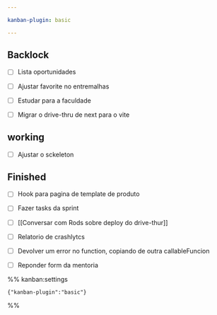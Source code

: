```yaml
---

kanban-plugin: basic

---
```


## Backlock

- [ ] Lista oportunidades
- [ ] Ajustar favorite no entremalhas
- [ ] Estudar para a faculdade
- [ ] Migrar o drive-thru de next para o vite


## working

- [ ] Ajustar o sckeleton


## Finished

- [ ] Hook para pagina de template de produto
- [ ] Fazer tasks da sprint
- [ ] [[Conversar com Rods sobre deploy do drive-thur]]
- [ ] Relatorio de crashlytcs
- [ ] Devolver um error no function, copiando de outra callableFuncion
- [ ] Reponder form da mentoria




%% kanban:settings
```
{"kanban-plugin":"basic"}
```
%%